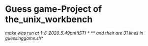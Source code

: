 # Guess game-Project of the_unix_workbench
*make was run at 1-8-2020_5.49pm(IST) *
** and their are 31 lines in guessinggame.sh**
